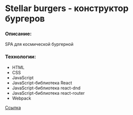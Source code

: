 # Stellar burgers - конструктор бургеров 

### Описание:
SPA для космической бургерной

### Технологии:
* HTML
* CSS
* JavaScript
* JavaScript-библиотека React
* JavaScript-библиотека react-dnd
* JavaScript-библиотека react-router
* Webpack

[Ссылка](https://it-main.github.io/react-burger/)
